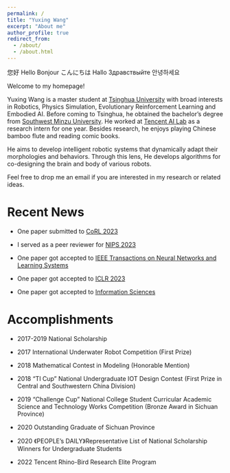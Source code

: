 ```yaml
---
permalink: /
title: "Yuxing Wang"
excerpt: "About me"
author_profile: true
redirect_from: 
  - /about/
  - /about.html
---
```


您好 Hello Bonjour こんにちは Hallo Здравствыйте 안녕하세요

Welcome to my homepage!

Yuxing Wang is a master student at [Tsinghua University](https://www.tsinghua.edu.cn/) with broad interests in Robotics, Physics Simulation, Evolutionary Reinforcement Learning and Embodied AI. Before coming to Tsinghua, he obtained the bachelor’s degree from [Southwest Minzu University](https://www.swun.edu.cn/). He worked at [Tencent AI Lab](https://ai.tencent.com/ailab/) as a research intern for one year. Besides research, he enjoys playing Chinese bamboo flute and reading comic books.

He aims to develop intelligent robotic systems that dynamically adapt their morphologies and behaviors. Through this lens, He develops algorithms for co-designing the brain and body of various robots.

Feel free to drop me an email if you are interested in my research or related ideas.

Recent News
======
* One paper submitted to [CoRL 2023](https://www.corl2023.org/)

* I served as a peer reviewer for [NIPS 2023](https://nips.cc/Conferences/2023/Board)

* One paper got accepted to [IEEE Transactions on Neural Networks and Learning Systems](https://ieeexplore.ieee.org/xpl/RecentIssue.jsp?punumber=5962385)

* One paper got accepted to [ICLR 2023](https://iclr.cc/Conferences/2023)

* One paper got accepted to [Information Sciences](https://www.sciencedirect.com/journal/information-sciences)


Accomplish­ments
======
* 2017-2019 National Scholarship

* 2017 International Underwater Robot Competition (First Prize)

* 2018 Mathematical Contest in Modeling (Honorable Mention)

* 2018 “TI Cup” National Undergraduate IOT Design Contest (First Prize in Central and Southwestern China Division)

* 2019 “Challenge Cup” National College Student Curricular Academic Science and Technology Works Competition (Bronze Award in Sichuan Province)

* 2020 Outstanding Graduate of Sichuan Province

* 2020 《PEOPLE’s DAILY》Representative List of National Scholarship Winners for Undergraduate Students

* 2022 Tencent Rhino-Bird Research Elite Program
